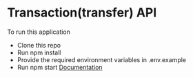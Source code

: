# Transaction(transfer) API

To run this application

- Clone this repo
- Run npm install
- Provide the required environment variables in .env.example
- Run npm start
  [Documentation](https://documenter.getpostman.com/view/11689118/TzCFfptU)
